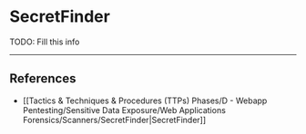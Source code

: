 # SecretFinder

TODO: Fill this info

---
## References

- [[Tactics & Techniques & Procedures (TTPs) Phases/D - Webapp Pentesting/Sensitive Data Exposure/Web Applications Forensics/Scanners/SecretFinder|SecretFinder]]